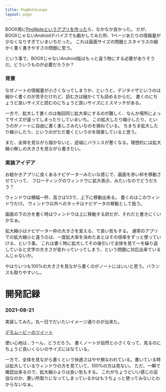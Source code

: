 ```yaml
---
title: PngNoteLoupe
layout: page
---
```

BOOX用に[PngNoteというアプリを作った](https://karino2.github.io/2021/07/23/pngnote_for_boox.html)ら、なかなか良かった。
だが、BOOXじゃないAndroidデバイスでも動かしてみた所、1ページあたりの情報量が少なくなりすぎていまいちだった。
これは画面サイズの問題とスタイラスの細かく書く書きやすさの問題に思う。

という事で、BOOXじゃないAndroid版はもっと違う物にする必要がありそうだ。どういうものが必要だろうか？

### 背景

なぜノートの情報量が小さくなってしまうか、というと、デジタイザというのは細かく書くのが苦手だけれど、読む方は細かくても読めるからだ。
書くのにちょうど良いサイズと読むのにちょうど良いサイズにミスマッチがある。

一方で、拡大して書くのは毎回同じ拡大率にするのが難しく、なんか場所によってサイズが違ってしまったりしていまいち。
この拡大したり縮小したり、というのがノートに自由に書く楽しさみたいなのを損ねている。
ちまちま拡大したり縮小したり、というのがただ書くというのを阻害していると思う。

また、全体を見ながら描かないと、途端にバランスが悪くなる。理想的には拡大縮小無しの大きさを見ながら書きたい。

### 実装アイデア

お絵かきアプリに良くあるナビゲーターみたいな感じで、画面を赤い枠を移動させていって、
フローティングのウィンドウに拡大表示、みたいなのでどうだろう？

ウィンドウは横幅一杯、高さは1/3で、上下に移動出来る。
書くのはこのウィンドウだけ。
ウィンドウ以外へのタッチはナビゲータの移動として扱う。

画面の下の方を書く時はウィンドウは上に移動する訳だが、それだと書きにくいかなぁ。

拡大縮小はナビゲーター枠の大きさを変える、で良い気もする。
通常のアプリでの拡大縮小と違うのは、一度拡大率を決めたあとはその倍率をずっと使っていける、という事。
これは書く時に拡大してその後引いて全体を見て〜を繰り返していると文字の大きさが変わっていってしまう、という問題に対応出来ているんじゃないか。

やはりいつも100%の大きさを見ながら書くのがノートにはいいと思う。バランスも取りやすいし。

# 開発記録

### 2021-08-21

実装してみた。丸一日でだいたいイメージ通りのが出来た。

[デモムービーのツイート](https://twitter.com/karino2012/status/1429028315503857671)

使い心地は…うーん、どうだろう。
書くノートが自然と小さくなって、見るのにちょうど良いくらいのサイズにはなている。

一方で、全体を見ながら書くという快適さはやや損なわれている。書いている時は拡大しているウィンドウの方を見ていて、100%の方は見ない。
ただ、一瞬で確認出来るので、拡大縮小よりは良い気もする。
これがちょうどいい感じの妥協なのか、悪い所取りになってしまっているかはもうちょっと使ってみないとわからないなぁ。
